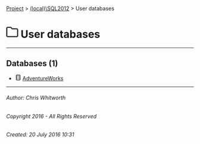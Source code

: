 #### 

[Project](../../index.md) > [(local)\\SQL2012](../index.md) > User databases

# ![User](../../Images/folder32.png) User databases

---

## <a name="#databases"></a>Databases (1)

* ![Database](../../Images/Database.png) [AdventureWorks](AdventureWorks/index.md)


---

###### Author:  Chris Whitworth

###### Copyright 2016 - All Rights Reserved

###### Created: 20 July 2016 10:31

